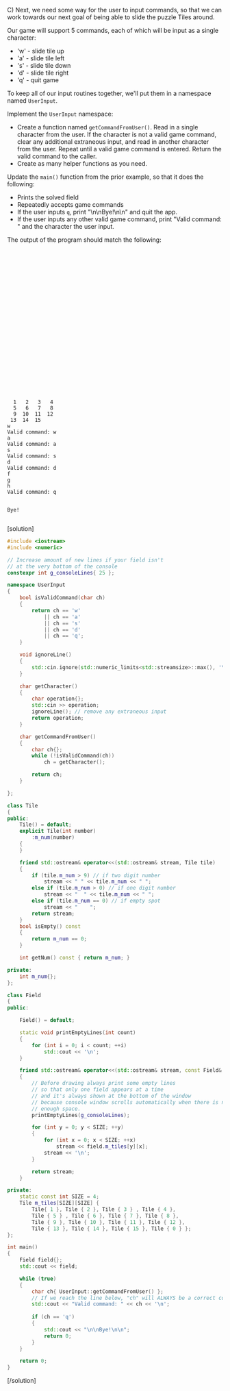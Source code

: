C) Next, we need some way for the user to input commands, so that we can work towards our next goal of being able to slide the puzzle Tiles around.

Our game will support 5 commands, each of which will be input as a single character:
* 'w' - slide tile up
* 'a' - slide tile left
* 's' - slide tile down
* 'd' - slide tile right
* 'q' - quit game

To keep all of our input routines together, we'll put them in a namespace named `UserInput`.

Implement the `UserInput` namespace:
* Create a function named `getCommandFromUser()`.  Read in a single character from the user.  If the character is not a valid game command, clear any additional extraneous input, and read in another character from the user.  Repeat until a valid game command is entered.  Return the valid command to the caller.  
* Create as many helper functions as you need.

Update the `main()` function from the prior example, so that it does the following:
* Prints the solved field
* Repeatedly accepts game commands
* If the user inputs `q`, print "\n\nBye!\n\n" and quit the app.
* If the user inputs any other valid game command, print "Valid command: " and the character the user input.

The output of the program should match the following:

```text

























  1   2   3   4
  5   6   7   8
  9  10  11  12
 13  14  15
w
Valid command: w
a
Valid command: a
s
Valid command: s
d
Valid command: d
f
g
h
Valid command: q


Bye!


```

[solution]
```cpp
#include <iostream>
#include <numeric>

// Increase amount of new lines if your field isn't
// at the very bottom of the console
constexpr int g_consoleLines{ 25 };

namespace UserInput
{
    bool isValidCommand(char ch)
    {
        return ch == 'w'
            || ch == 'a'
            || ch == 's'
            || ch == 'd'
            || ch == 'q';
    }

    void ignoreLine()
    {
        std::cin.ignore(std::numeric_limits<std::streamsize>::max(), '\n');
    }

    char getCharacter()
    {
        char operation{};
        std::cin >> operation;
        ignoreLine(); // remove any extraneous input
        return operation;
    }

    char getCommandFromUser()
    {
        char ch{};
        while (!isValidCommand(ch))
            ch = getCharacter();

        return ch;
    }

};

class Tile
{
public:
    Tile() = default;
    explicit Tile(int number)
        :m_num(number)
    {
    }

    friend std::ostream& operator<<(std::ostream& stream, Tile tile)
    {
        if (tile.m_num > 9) // if two digit number
            stream << " " << tile.m_num << " ";
        else if (tile.m_num > 0) // if one digit number
            stream << "  " << tile.m_num << " ";
        else if (tile.m_num == 0) // if empty spot
            stream << "    ";
        return stream;
    }
    bool isEmpty() const
    {
        return m_num == 0;
    }

    int getNum() const { return m_num; }

private:
    int m_num{};
};

class Field
{
public:

    Field() = default;

    static void printEmptyLines(int count)
    {
        for (int i = 0; i < count; ++i)
            std::cout << '\n';
    }

    friend std::ostream& operator<<(std::ostream& stream, const Field& field)
    {
        // Before drawing always print some empty lines
        // so that only one field appears at a time
        // and it's always shown at the bottom of the window
        // because console window scrolls automatically when there is no
        // enough space. 
        printEmptyLines(g_consoleLines);

        for (int y = 0; y < SIZE; ++y)
        {
            for (int x = 0; x < SIZE; ++x)
                stream << field.m_tiles[y][x];
            stream << '\n';
        }

        return stream;
    }

private:
    static const int SIZE = 4;
    Tile m_tiles[SIZE][SIZE] {
        Tile{ 1 }, Tile { 2 }, Tile { 3 } , Tile { 4 },
        Tile { 5 } , Tile { 6 }, Tile { 7 }, Tile { 8 },
        Tile { 9 }, Tile { 10 }, Tile { 11 }, Tile { 12 },
        Tile { 13 }, Tile { 14 }, Tile { 15 }, Tile { 0 } };
};

int main()
{
    Field field{};
    std::cout << field;

    while (true)
    {
        char ch{ UserInput::getCommandFromUser() };
        // If we reach the line below, "ch" will ALWAYS be a correct command!
        std::cout << "Valid command: " << ch << '\n';
        
        if (ch == 'q')
        {
            std::cout << "\n\nBye!\n\n";
            return 0;
        }
    }

    return 0;
}
```
[/solution]
